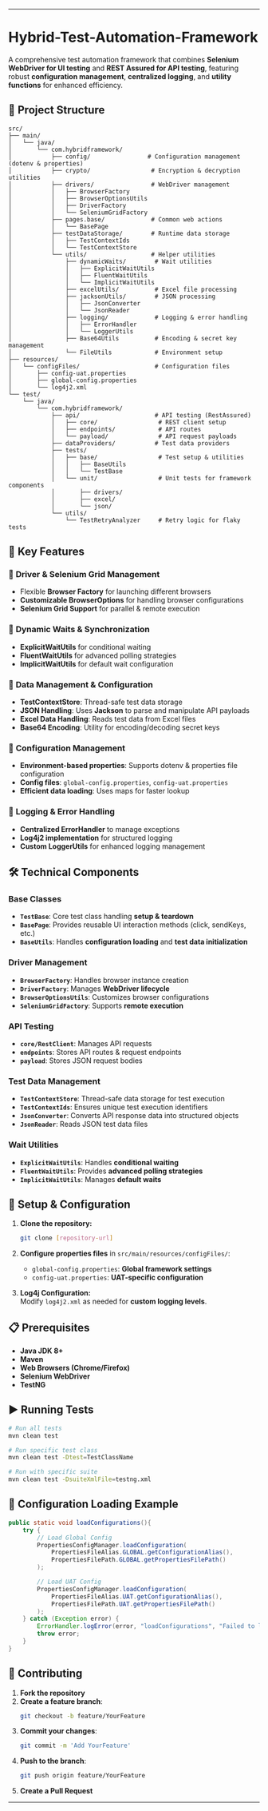 
---

# Hybrid-Test-Automation-Framework

A comprehensive test automation framework that combines **Selenium WebDriver for UI testing** and **REST Assured for API testing**, featuring robust **configuration management**, **centralized logging**, and **utility functions** for enhanced efficiency.

## 📁 Project Structure

```
src/
├── main/
│   └── java/
│       └── com.hybridframework/
│           ├── config/                # Configuration management (dotenv & properties)
│           ├── crypto/                 # Encryption & decryption utilities
│           ├── drivers/                # WebDriver management
│           │   ├── BrowserFactory
│           │   ├── BrowserOptionsUtils
│           │   ├── DriverFactory
│           │   └── SeleniumGridFactory
│           ├── pages.base/             # Common web actions
│           │   └── BasePage
│           ├── testDataStorage/        # Runtime data storage
│           │   ├── TestContextIds
│           │   └── TestContextStore
│           └── utils/                  # Helper utilities
│               ├── dynamicWaits/        # Wait utilities
│               │   ├── ExplicitWaitUtils
│               │   ├── FluentWaitUtils
│               │   └── ImplicitWaitUtils
│               ├── excelUtils/          # Excel file processing
│               ├── jacksonUtils/        # JSON processing
│               │   ├── JsonConverter
│               │   └── JsonReader
│               ├── logging/             # Logging & error handling
│               │   ├── ErrorHandler
│               │   └── LoggerUtils
│               ├── Base64Utils          # Encoding & secret key management
│               └── FileUtils            # Environment setup
├── resources/
│   └── configFiles/                     # Configuration files
│       ├── config-uat.properties
│       ├── global-config.properties
│       └── log4j2.xml
└── test/
    └── java/
        └── com.hybridframework/
            ├── api/                     # API testing (RestAssured)
            │   ├── core/                 # REST client setup
            │   ├── endpoints/            # API routes
            │   └── payload/              # API request payloads
            ├── dataProviders/           # Test data providers
            ├── tests/
            │   ├── base/                 # Test setup & utilities
            │   │   ├── BaseUtils
            │   │   └── TestBase
            │   └── unit/                 # Unit tests for framework components
            │       ├── drivers/
            │       ├── excel/
            │       └── json/
            └── utils/
                └── TestRetryAnalyzer     # Retry logic for flaky tests
```

## 🚀 Key Features

### 🔹 **Driver & Selenium Grid Management**
- Flexible **Browser Factory** for launching different browsers
- **Customizable BrowserOptions** for handling browser configurations
- **Selenium Grid Support** for parallel & remote execution

### 🔹 **Dynamic Waits & Synchronization**
- **ExplicitWaitUtils** for conditional waiting
- **FluentWaitUtils** for advanced polling strategies
- **ImplicitWaitUtils** for default wait configuration

### 🔹 **Data Management & Configuration**
- **TestContextStore**: Thread-safe test data storage
- **JSON Handling**: Uses **Jackson** to parse and manipulate API payloads
- **Excel Data Handling**: Reads test data from Excel files
- **Base64 Encoding**: Utility for encoding/decoding secret keys

### 🔹 **Configuration Management**
- **Environment-based properties**: Supports dotenv & properties file configuration
- **Config files**: `global-config.properties`, `config-uat.properties`
- **Efficient data loading**: Uses maps for faster lookup

### 🔹 **Logging & Error Handling**
- **Centralized ErrorHandler** to manage exceptions
- **Log4j2 implementation** for structured logging
- **Custom LoggerUtils** for enhanced logging management

## 🛠️ Technical Components

### Base Classes
- **`TestBase`**: Core test class handling **setup & teardown**
- **`BasePage`**: Provides reusable UI interaction methods (click, sendKeys, etc.)
- **`BaseUtils`**: Handles **configuration loading** and **test data initialization**

### Driver Management
- **`BrowserFactory`**: Handles browser instance creation
- **`DriverFactory`**: Manages **WebDriver lifecycle**
- **`BrowserOptionsUtils`**: Customizes browser configurations
- **`SeleniumGridFactory`**: Supports **remote execution**

### API Testing
- **`core/RestClient`**: Manages API requests
- **`endpoints`**: Stores API routes & request endpoints
- **`payload`**: Stores JSON request bodies

### Test Data Management
- **`TestContextStore`**: Thread-safe data storage for test execution
- **`TestContextIds`**: Ensures unique test execution identifiers
- **`JsonConverter`**: Converts API response data into structured objects
- **`JsonReader`**: Reads JSON test data files

### Wait Utilities
- **`ExplicitWaitUtils`**: Handles **conditional waiting**
- **`FluentWaitUtils`**: Provides **advanced polling strategies**
- **`ImplicitWaitUtils`**: Manages **default waits**

## 🔧 Setup & Configuration

1. **Clone the repository:**
   ```bash
   git clone [repository-url]
   ```  

2. **Configure properties files** in `src/main/resources/configFiles/`:
    - `global-config.properties`: **Global framework settings**
    - `config-uat.properties`: **UAT-specific configuration**

3. **Log4j Configuration:**  
   Modify `log4j2.xml` as needed for **custom logging levels**.

## 📋 Prerequisites

- **Java JDK 8+**
- **Maven**
- **Web Browsers (Chrome/Firefox)**
- **Selenium WebDriver**
- **TestNG**

## ▶️ Running Tests

```bash
# Run all tests
mvn clean test

# Run specific test class
mvn clean test -Dtest=TestClassName

# Run with specific suite
mvn clean test -DsuiteXmlFile=testng.xml
```  

## 📌 Configuration Loading Example

```java
public static void loadConfigurations(){
    try {
        // Load Global Config
        PropertiesConfigManager.loadConfiguration(
            PropertiesFileAlias.GLOBAL.getConfigurationAlias(),
            PropertiesFilePath.GLOBAL.getPropertiesFilePath()
        );

        // Load UAT Config
        PropertiesConfigManager.loadConfiguration(
            PropertiesFileAlias.UAT.getConfigurationAlias(),
            PropertiesFilePath.UAT.getPropertiesFilePath()
        );
    } catch (Exception error) {
        ErrorHandler.logError(error, "loadConfigurations", "Failed to load configurations");
        throw error;
    }
}
```  

## 🤝 Contributing

1. **Fork the repository**
2. **Create a feature branch**:
   ```bash
   git checkout -b feature/YourFeature
   ```  
3. **Commit your changes**:
   ```bash
   git commit -m 'Add YourFeature'
   ```  
4. **Push to the branch**:
   ```bash
   git push origin feature/YourFeature
   ```  
5. **Create a Pull Request**

---